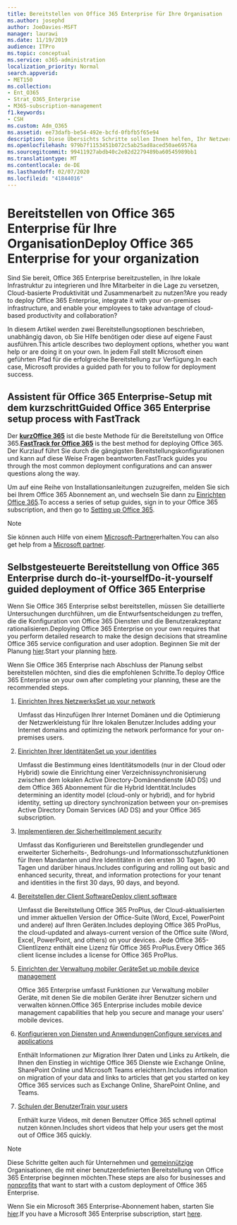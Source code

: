 ```yaml
---
title: Bereitstellen von Office 365 Enterprise für Ihre Organisation
ms.author: josephd
author: JoeDavies-MSFT
manager: laurawi
ms.date: 11/19/2019
audience: ITPro
ms.topic: conceptual
ms.service: o365-administration
localization_priority: Normal
search.appverid:
- MET150
ms.collection:
- Ent_O365
- Strat_O365_Enterprise
- M365-subscription-management
f1.keywords:
- CSH
ms.custom: Adm_O365
ms.assetid: ee73dafb-be54-492e-bcfd-0fbfb5f65e94
description: Diese Übersichts Schritte sollen Ihnen helfen, Ihr Netzwerk einzurichten, Ihre Identitäten zu erstellen, Office 365 ProPlus bereitzustellen, Ihre Daten zu migrieren und den Personen in Ihrer Organisation bei der Verwendung von Office 365 zu helfen.
ms.openlocfilehash: 979b7f1153451b072c5ab25ad8aced50ae69576a
ms.sourcegitcommit: 99411927abdb40c2e82d2279489ba60545989bb1
ms.translationtype: MT
ms.contentlocale: de-DE
ms.lasthandoff: 02/07/2020
ms.locfileid: "41844016"
---
```

# <a name="deploy-office-365-enterprise-for-your-organization"></a><span data-ttu-id="6074f-103">Bereitstellen von Office 365 Enterprise für Ihre Organisation</span><span class="sxs-lookup"><span data-stu-id="6074f-103">Deploy Office 365 Enterprise for your organization</span></span>

<span data-ttu-id="6074f-104">Sind Sie bereit, Office 365 Enterprise bereitzustellen, in Ihre lokale Infrastruktur zu integrieren und Ihre Mitarbeiter in die Lage zu versetzen, Cloud-basierte Produktivität und Zusammenarbeit zu nutzen?</span><span class="sxs-lookup"><span data-stu-id="6074f-104">Are you ready to deploy Office 365 Enterprise, integrate it with your on-premises infrastructure, and enable your employees to take advantage of cloud-based productivity and collaboration?</span></span>

<span data-ttu-id="6074f-105">In diesem Artikel werden zwei Bereitstellungsoptionen beschrieben, unabhängig davon, ob Sie Hilfe benötigen oder diese auf eigene Faust ausführen.</span><span class="sxs-lookup"><span data-stu-id="6074f-105">This article describes two deployment options, whether you want help or are doing it on your own.</span></span> <span data-ttu-id="6074f-106">In jedem Fall stellt Microsoft einen geführten Pfad für die erfolgreiche Bereitstellung zur Verfügung.</span><span class="sxs-lookup"><span data-stu-id="6074f-106">In each case, Microsoft provides a guided path for you to follow for deployment success.</span></span>

## <a name="guided-office-365-enterprise-setup-process-with-fasttrack"></a><span data-ttu-id="6074f-107">Assistent für Office 365 Enterprise-Setup mit dem kurzschritt</span><span class="sxs-lookup"><span data-stu-id="6074f-107">Guided Office 365 Enterprise setup process with FastTrack</span></span>

<span data-ttu-id="6074f-108">Der **[kurzOffice 365](https://docs.microsoft.com/fasttrack/O365-fasttrack-benefit-for-office-365)** ist die beste Methode für die Bereitstellung von Office 365.</span><span class="sxs-lookup"><span data-stu-id="6074f-108">**[FastTrack for Office 365](https://docs.microsoft.com/fasttrack/O365-fasttrack-benefit-for-office-365)** is the best method for deploying Office 365.</span></span> <span data-ttu-id="6074f-109">Der Kurzlauf führt Sie durch die gängigsten Bereitstellungskonfigurationen und kann auf diese Weise Fragen beantworten.</span><span class="sxs-lookup"><span data-stu-id="6074f-109">FastTrack guides you through the most common deployment configurations and can answer questions along the way.</span></span> 

<span data-ttu-id="6074f-110">Um auf eine Reihe von Installationsanleitungen zuzugreifen, melden Sie sich bei Ihrem Office 365 Abonnement an, und wechseln Sie dann zu [Einrichten Office 365](https://aka.ms/o365fasttrack).</span><span class="sxs-lookup"><span data-stu-id="6074f-110">To access a series of setup guides, sign in to your Office 365 subscription, and then go to [Setting up Office 365](https://aka.ms/o365fasttrack).</span></span>

>[!Note]
><span data-ttu-id="6074f-111">Sie können auch Hilfe von einem [Microsoft-Partner](https://www.microsoft.com/solution-providers/home)erhalten.</span><span class="sxs-lookup"><span data-stu-id="6074f-111">You can also get help from a [Microsoft partner](https://www.microsoft.com/solution-providers/home).</span></span>
>

## <a name="do-it-yourself-guided-deployment-of-office-365-enterprise"></a><span data-ttu-id="6074f-112">Selbstgesteuerte Bereitstellung von Office 365 Enterprise durch do-it-yourself</span><span class="sxs-lookup"><span data-stu-id="6074f-112">Do-it-yourself guided deployment of Office 365 Enterprise</span></span>

<span data-ttu-id="6074f-113">Wenn Sie Office 365 Enterprise selbst bereitstellen, müssen Sie detaillierte Untersuchungen durchführen, um die Entwurfsentscheidungen zu treffen, die die Konfiguration von Office 365 Diensten und die Benutzerakzeptanz rationalisieren.</span><span class="sxs-lookup"><span data-stu-id="6074f-113">Deploying Office 365 Enterprise on your own requires that you perform detailed research to make the design decisions that streamline Office 365 service configuration and user adoption.</span></span> <span data-ttu-id="6074f-114">Beginnen Sie mit der Planung [hier](get-your-organization-ready-for-office-365.md).</span><span class="sxs-lookup"><span data-stu-id="6074f-114">Start your planning [here](get-your-organization-ready-for-office-365.md).</span></span>

<span data-ttu-id="6074f-115">Wenn Sie Office 365 Enterprise nach Abschluss der Planung selbst bereitstellen möchten, sind dies die empfohlenen Schritte.</span><span class="sxs-lookup"><span data-stu-id="6074f-115">To deploy Office 365 Enterprise on your own after completing your planning, these are the recommended steps.</span></span>

1. [<span data-ttu-id="6074f-116">Einrichten Ihres Netzwerks</span><span class="sxs-lookup"><span data-stu-id="6074f-116">Set up your network</span></span>](set-up-network-for-office-365.md)

   <span data-ttu-id="6074f-117">Umfasst das Hinzufügen Ihrer Internet Domänen und die Optimierung der Netzwerkleistung für Ihre lokalen Benutzer.</span><span class="sxs-lookup"><span data-stu-id="6074f-117">Includes adding your Internet domains and optimizing the network performance for your on-premises users.</span></span>
 
2. [<span data-ttu-id="6074f-118">Einrichten Ihrer Identitäten</span><span class="sxs-lookup"><span data-stu-id="6074f-118">Set up your identities</span></span>](protect-your-global-administrator-accounts.md)

   <span data-ttu-id="6074f-119">Umfasst die Bestimmung eines Identitätsmodells (nur in der Cloud oder Hybrid) sowie die Einrichtung einer Verzeichnissynchronisierung zwischen dem lokalen Active Directory-Domänendienste (AD DS) und dem Office 365 Abonnement für die Hybrid Identität.</span><span class="sxs-lookup"><span data-stu-id="6074f-119">Includes determining an identity model (cloud-only or hybrid), and for hybrid identity, setting up directory synchronization between your on-premises Active Directory Domain Services (AD DS) and your Office 365 subscription.</span></span>

3. [<span data-ttu-id="6074f-120">Implementieren der Sicherheit</span><span class="sxs-lookup"><span data-stu-id="6074f-120">Implement security</span></span>](https://docs.microsoft.com/office365/securitycompliance/security-roadmap)

   <span data-ttu-id="6074f-121">Umfasst das Konfigurieren und Bereitstellen grundlegender und erweiterter Sicherheits-, Bedrohungs-und Informationsschutzfunktionen für Ihren Mandanten und ihre Identitäten in den ersten 30 Tagen, 90 Tagen und darüber hinaus.</span><span class="sxs-lookup"><span data-stu-id="6074f-121">Includes configuring and rolling out basic and enhanced security, threat, and information protections for your tenant and identities in the first 30 days, 90 days, and beyond.</span></span>
 
4. [<span data-ttu-id="6074f-122">Bereitstellen der Client Software</span><span class="sxs-lookup"><span data-stu-id="6074f-122">Deploy client software</span></span>](https://docs.microsoft.com/DeployOffice/deployment-guide-for-office-365-proplus)

   <span data-ttu-id="6074f-123">Umfasst die Bereitstellung Office 365 ProPlus, der Cloud-aktualisierten und immer aktuellen Version der Office-Suite (Word, Excel, PowerPoint und andere) auf Ihren Geräten.</span><span class="sxs-lookup"><span data-stu-id="6074f-123">Includes deploying Office 365 ProPlus, the cloud-updated and always-current version of the Office suite (Word, Excel, PowerPoint, and others) on your devices.</span></span> <span data-ttu-id="6074f-124">Jede Office 365-Clientlizenz enthält eine Lizenz für Office 365 ProPlus.</span><span class="sxs-lookup"><span data-stu-id="6074f-124">Every Office 365 client license includes a license for Office 365 ProPlus.</span></span>
 
5. [<span data-ttu-id="6074f-125">Einrichten der Verwaltung mobiler Geräte</span><span class="sxs-lookup"><span data-stu-id="6074f-125">Set up mobile device management</span></span>](https://support.office.com/article/set-up-mobile-device-management-mdm-in-office-365-dd892318-bc44-4eb1-af00-9db5430be3cd)

   <span data-ttu-id="6074f-126">Office 365 Enterprise umfasst Funktionen zur Verwaltung mobiler Geräte, mit denen Sie die mobilen Geräte ihrer Benutzer sichern und verwalten können.</span><span class="sxs-lookup"><span data-stu-id="6074f-126">Office 365 Enterprise includes mobile device management capabilities that help you secure and manage your users' mobile devices.</span></span>
 
6. [<span data-ttu-id="6074f-127">Konfigurieren von Diensten und Anwendungen</span><span class="sxs-lookup"><span data-stu-id="6074f-127">Configure services and applications</span></span>](configure-services-and-applications.md)

   <span data-ttu-id="6074f-128">Enthält Informationen zur Migration Ihrer Daten und Links zu Artikeln, die Ihnen den Einstieg in wichtige Office 365 Dienste wie Exchange Online, SharePoint Online und Microsoft Teams erleichtern.</span><span class="sxs-lookup"><span data-stu-id="6074f-128">Includes information on migration of your data and links to articles that get you started on key Office 365 services such as Exchange Online, SharePoint Online, and Teams.</span></span>
 
7. [<span data-ttu-id="6074f-129">Schulen der Benutzer</span><span class="sxs-lookup"><span data-stu-id="6074f-129">Train your users</span></span>](https://docs.microsoft.com/office365/admin/admin-overview/get-started-with-office-365#training-resources-for-your-users)

   <span data-ttu-id="6074f-130">Enthält kurze Videos, mit denen Benutzer Office 365 schnell optimal nutzen können.</span><span class="sxs-lookup"><span data-stu-id="6074f-130">Includes short videos that help your users get the most out of Office 365 quickly.</span></span>
 

>[!Note]
><span data-ttu-id="6074f-131">Diese Schritte gelten auch für Unternehmen und [gemeinnützige](https://go.microsoft.com/fwlink/?LinkId=627221) Organisationen, die mit einer benutzerdefinierten Bereitstellung von Office 365 Enterprise beginnen möchten.</span><span class="sxs-lookup"><span data-stu-id="6074f-131">These steps are also for businesses and [nonprofits](https://go.microsoft.com/fwlink/?LinkId=627221) that want to start with a custom deployment of Office 365 Enterprise.</span></span> 
>

<span data-ttu-id="6074f-132">Wenn Sie ein Microsoft 365 Enterprise-Abonnement haben, starten Sie [hier](https://docs.microsoft.com/microsoft-365/enterprise/deploy-microsoft-365-enterprise).</span><span class="sxs-lookup"><span data-stu-id="6074f-132">If you have a Microsoft 365 Enterprise subscription, start [here](https://docs.microsoft.com/microsoft-365/enterprise/deploy-microsoft-365-enterprise).</span></span>
